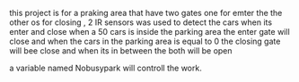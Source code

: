 this project is for a praking area that have two gates one for emter the the other os for closing , 2 IR sensors was used to detect the cars when its enter and close when a 50 cars is inside the parking area the enter gate will close and when the cars in the parking area is equal to 0 the closing gate will bee close and when its in between the both will be open 

a variable named Nobusypark will controll the work.
